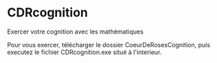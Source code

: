 # CDRcognition
Exercer votre cognition avec les mathématiques

Pour vous exercer, télécharger le dossier CoeurDeRosesCognition, puis executez le fichier
CDRcognition.exe situé à l'interieur. 
